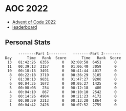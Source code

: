 # AOC 2022

* [Advent of Code 2022](https://adventofcode.com/2022)
* [leaderboard](https://adventofcode.com/2022/leaderboard)

## Personal Stats
```
      --------Part 1--------   --------Part 2--------
Day       Time   Rank  Score       Time   Rank  Score
 13   01:42:26  6356      0   02:08:58  6451      0
 11   00:39:13  3157      0   01:06:40  3059      0
 10   00:18:13  3491      0   00:41:44  4017      0
  8   00:22:18  3710      0   00:36:29  3105      0
  7   01:38:13  9831      0   01:47:27  9200      0
  6   00:04:35  1672      0   00:05:27  1425      0
  5   00:08:08   234      0   00:12:18   480      0
  4   00:04:10   867      0   00:10:10  2542      0
  3   00:14:26  4904      0   00:21:23  4172      0
  2   00:08:59  2313      0   00:13:20  1864      0
  1   00:04:42  2426      0   00:07:52  2759      0
```
